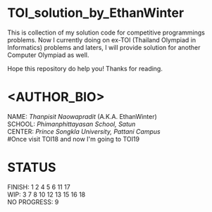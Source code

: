 # TOI_solution_by_EthanWinter

This is collection of my solution code for competitive programmings problems.
Now I currently doing on ex-TOI (Thailand Olympiad in Informatics) problems
and laters, I will provide solution for another Computer Olympiad as well.

Hope this repository do help you! Thanks for reading.

# <AUTHOR_BIO>
NAME: *Thanpisit Naowapradit* (A.K.A. EthanWinter)  <br />
SCHOOL: *Phimanphittayasan School, Satun*  <br />
CENTER: *Prince Songkla University, Pattani Campus*  <br />
#Once visit TOI18 and now I'm going to TOI19  <br />

# STATUS
FINISH: 1 2 4 5 6 11 17 <br />
WIP: 3 7 8 10 12 13 15 16 18 <br />
NO PROGRESS: 9 <br />
